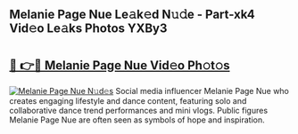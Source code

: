 ## Melanie Page Nue Le𝚊k𝚎d N𝚞𝚍e - Part-xk4 Vid𝚎o Le𝚊ks Photos YXBy3

# <h2><a href="http://fb1qih.evod.top/?m=Melanie+Page+Nue">🔗 👉🔴 Melanie Page Nue Vid𝚎o Ph𝚘t𝚘s</a></h2>

[![Melanie Page Nue N𝚞d𝚎s](https://i.imgur.com/8V9OHl7.gif)](http://fb1qih.evod.top/?m=Melanie+Page+Nue)
Social media influencer Melanie Page Nue who creates engaging lifestyle and dance content, featuring solo and collaborative dance trend performances and mini vlogs. Public figures Melanie Page Nue are often seen as symbols of hope and inspiration. 
